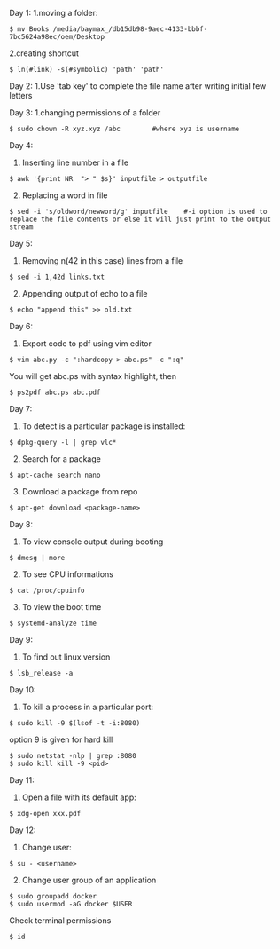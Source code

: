 Day 1:
1.moving a folder:
```
$ mv Books /media/baymax_/db15db98-9aec-4133-bbbf-7bc5624a98ec/oem/Desktop
```

2.creating shortcut
```
$ ln(#link) -s(#symbolic) 'path' 'path'
```

Day 2:
1.Use 'tab key' to complete the file name after writing initial few letters

Day 3:
1.changing permissions of a folder
```
$ sudo chown -R xyz.xyz /abc		#where xyz is username
```

Day 4:
1. Inserting line number in a file
```
$ awk '{print NR  "> " $s}' inputfile > outputfile
```
2. Replacing a word in file
```
$ sed -i 's/oldword/newword/g' inputfile    #-i option is used to replace the file contents or else it will just print to the output stream
```

Day 5: 
1. Removing n(42 in this case) lines from a file
```
$ sed -i 1,42d links.txt
```

2. Appending output of echo to a file
```
$ echo "append this" >> old.txt
```

Day 6:
1. Export code to pdf using vim editor
```
$ vim abc.py -c ":hardcopy > abc.ps" -c ":q"
```
		
You will get abc.ps with syntax highlight, then
```
$ ps2pdf abc.ps abc.pdf
```

Day 7:
1. To detect is a particular package is installed:
```
$ dpkg-query -l | grep vlc*
```

2. Search for a package 
```
$ apt-cache search nano
```

3. Download a package from repo
```
$ apt-get download <package-name>
```

Day 8:
1. To view console output during booting
```
$ dmesg | more
```

2. To see CPU informations
```
$ cat /proc/cpuinfo
```

3. To view the boot time
```
$ systemd-analyze time
```

Day 9:
1. To find out linux version
```
$ lsb_release -a
```

Day 10:
1. To kill a process in a particular port:
```
$ sudo kill -9 $(lsof -t -i:8080)
```
option 9 is given for hard kill
```
$ sudo netstat -nlp | grep :8080
$ sudo kill kill -9 <pid>
```

Day 11:
1. Open a file with its default app:
```
$ xdg-open xxx.pdf
```

Day 12:
1. Change user:
```
$ su - <username>
```
2. Change user group of an application
```
$ sudo groupadd docker
$ sudo usermod -aG docker $USER
```
Check terminal permissions
```
$ id
```

